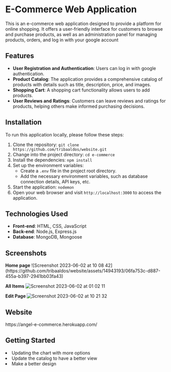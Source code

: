 <h1>E-Commerce Web Application</h1>

<p>This is an e-commerce web application designed to provide a platform for online shopping. It offers a user-friendly interface for customers to browse and purchase products, as well as an administration panel for managing products, orders, and log in with your google account</p>

<h2>Features</h2>

<ul>
<li><strong>User Registration and Authentication</strong>: Users can log in with google authentication.</li>
<li><strong>Product Catalog</strong>: The application provides a comprehensive catalog of products with details such as title, description, price, and images.</li>
<li><strong>Shopping Cart</strong>: A shopping cart functionality allows users to add products.
<li><strong>User Reviews and Ratings</strong>: Customers can leave reviews and ratings for products, helping others make informed purchasing decisions.</li>
</ul>

<h2>Installation</h2>

<p>To run this application locally, please follow these steps:</p>

<ol>
<li>Clone the repository: <code>git clone https://github.com/tribaaldos/website.git</code></li>
<li>Change into the project directory: <code>cd e-commerce</code></li>
<li>Install the dependencies: <code>npm install</code></li>
<li>Set up the environment variables:
<ul>
<li>Create a <code>.env</code> file in the project root directory.</li>
<li>Add the necessary environment variables, such as database connection details, API keys, etc.</li>
</ul>
</li>
<li>Start the application: <code>nodemon</code></li>
<li>Open your web browser and visit <code>http://localhost:3000</code> to access the application.</li>
</ol>

<h2>Technologies Used</h2>

<ul>
<li><strong>Front-end</strong>: HTML, CSS, JavaScript</li>
<li><strong>Back-end</strong>: Node.js, Express.js</li>
<li><strong>Database</strong>: MongoDB, Mongoose</li>

</ul>

<h2>Screenshots</h2>
<strong>Home page</strong>
![Screenshot 2023-06-02 at 10 08 42](https://github.com/tribaaldos/website/assets/14943193/06fa753c-d887-455a-b397-2941bb03fa43)


<strong>All Items</strong>
![Screenshot 2023-06-02 at 01 02 11](https://github.com/tribaaldos/website/assets/14943193/c6207089-db1c-4136-93ba-7d00c4235650)

<strong> Edit Page </strong>
![Screenshot 2023-06-02 at 10 21 32](https://github.com/tribaaldos/website/assets/14943193/b042dc73-20be-4f94-887b-44b2500f0795)

<h2> Website </h2>
https://angel-e-commerce.herokuapp.com/

<h2> Getting Started </h2>
<li>Updating the chart with more options</li>
<li>Update the catalog to have a better view</li>
<li>Make a better design </li>
